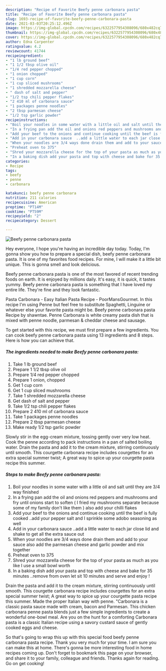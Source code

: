 ```yaml
---
description: "Recipe of Favorite Beefy penne carbonara pasta"
title: "Recipe of Favorite Beefy penne carbonara pasta"
slug: 1693-recipe-of-favorite-beefy-penne-carbonara-pasta
date: 2021-03-03T20:25:12.496Z
image: https://img-global.cpcdn.com/recipes/6322577954308096/680x482cq70/beefy-penne-carbonara-pasta-recipe-main-photo.jpg
thumbnail: https://img-global.cpcdn.com/recipes/6322577954308096/680x482cq70/beefy-penne-carbonara-pasta-recipe-main-photo.jpg
cover: https://img-global.cpcdn.com/recipes/6322577954308096/680x482cq70/beefy-penne-carbonara-pasta-recipe-main-photo.jpg
author: Edna Carpenter
ratingvalue: 4.2
reviewcount: 41744
recipeingredient:
- "1 lb ground beef"
- "1 1/2 tbsp olive oil"
- "1/4 red pepper chopped"
- "1 onion chopped"
- "1 cup corn"
- "1 cup sliced mushrooms"
- "1 shredded mozzarella cheese"
- " dash of salt and pepper"
- "1/2 tsp chili pepper flakes"
- "2 410 ml of carbonara sauce"
- "1 packages penne noodles"
- "2 tbsp parmesan cheese"
- "1/2 tsp garlic powder"
recipeinstructions:
- "Boil your noodles in some water with a little oil and salt until they are 3/4 way finished"
- "In a frying pan add the oil and onions red peppers and mushrooms and fry until onions start to soften ( I fried my mushrooms separate because some of my family don&#39;t like them ) also add your chilli flakes"
- "Add your beef to the onions and continue cooking until the beef is fully cooked ..add your pepper salt and I sprinkle some adobo seasoning as well"
- "Add in your carbonara sauce  ..add a little water to each jar close lid and shake to get all the extra sauce out"
- "When your noodles are 3/4 ways done drain them and add to your sauce also add the parmesan cheese and garlic powder and mix together"
- "Preheat oven to 375"
- "Shred your mozzarella cheese for the top of your pasta as much as you like I use a small bowl worth"
- "In a baking dish add your pasta and top with cheese and bake for 35 minutes ..remove from oven let sit 10 minutes and serve and enjoy !"
categories:
- Recipe
tags:
- beefy
- penne
- carbonara

katakunci: beefy penne carbonara 
nutrition: 211 calories
recipecuisine: American
preptime: "PT14M"
cooktime: "PT59M"
recipeyield: "2"
recipecategory: Dessert

---
```



![Beefy penne carbonara pasta](https://img-global.cpcdn.com/recipes/6322577954308096/680x482cq70/beefy-penne-carbonara-pasta-recipe-main-photo.jpg)

Hey everyone, I hope you're having an incredible day today. Today, I'm gonna show you how to prepare a special dish, beefy penne carbonara pasta. It is one of my favorites food recipes. For mine, I will make it a little bit unique. This is gonna smell and look delicious.

Beefy penne carbonara pasta is one of the most favored of recent trending foods on earth. It is enjoyed by millions daily. It's easy, it is quick, it tastes yummy. Beefy penne carbonara pasta is something that I have loved my entire life. They're fine and they look fantastic.

Pasta Carbonara - Easy Italian Pasta Recipe - PoorMansGourmet. In this recipe I&#39;m using Penne but feel free to substitute Spaghetti, Linguine or whatever else your favorite pasta might be. Beefy penne carbonara pasta Recipe by shawntae. Penne Carbonara is white creamy pasta dish that is mixed with penne noodle, parmesan &amp; cheddar cheese and sausage.


To get started with this recipe, we must first prepare a few ingredients. You can cook beefy penne carbonara pasta using 13 ingredients and 8 steps. Here is how you can achieve that.

<!--inarticleads1-->

##### The ingredients needed to make Beefy penne carbonara pasta:

1. Take 1 lb ground beef
1. Prepare 1 1/2 tbsp olive oil
1. Prepare 1/4 red pepper chopped
1. Prepare 1 onion, chopped
1. Get 1 cup corn
1. Get 1 cup sliced mushrooms
1. Take 1 shredded mozzarella cheese
1. Get  dash of salt and pepper
1. Take 1/2 tsp chili pepper flakes
1. Prepare 2 410 ml of carbonara sauce
1. Take 1 packages penne noodles
1. Prepare 2 tbsp parmesan cheese
1. Make ready 1/2 tsp garlic powder


Slowly stir in the egg-cream mixture, tossing gently over very low heat. Cook the penne according to pack instructions in a pan of salted boiling water. Drain the pasta and add it to the cream mixture, stirring continuously until smooth. This courgette carbonara recipe includes courgettes for an extra special summer twist; A great way to spice up your courgette pasta recipe this summer. 

<!--inarticleads2-->

##### Steps to make Beefy penne carbonara pasta:

1. Boil your noodles in some water with a little oil and salt until they are 3/4 way finished
1. In a frying pan add the oil and onions red peppers and mushrooms and fry until onions start to soften ( I fried my mushrooms separate because some of my family don&#39;t like them ) also add your chilli flakes
1. Add your beef to the onions and continue cooking until the beef is fully cooked ..add your pepper salt and I sprinkle some adobo seasoning as well
1. Add in your carbonara sauce  ..add a little water to each jar close lid and shake to get all the extra sauce out
1. When your noodles are 3/4 ways done drain them and add to your sauce also add the parmesan cheese and garlic powder and mix together
1. Preheat oven to 375
1. Shred your mozzarella cheese for the top of your pasta as much as you like I use a small bowl worth
1. In a baking dish add your pasta and top with cheese and bake for 35 minutes ..remove from oven let sit 10 minutes and serve and enjoy !


Drain the pasta and add it to the cream mixture, stirring continuously until smooth. This courgette carbonara recipe includes courgettes for an extra special summer twist; A great way to spice up your courgette pasta recipe this summer. Made the proper Italian way with penne. &#34;Carbonara is a classic pasta sauce made with cream, bacon and Parmesan. This chicken carbonara penne pasta blends just a few simple ingredients to create a wonderful one-bowl meal. Are you on the hunt for a comforting Carbonara pasta is a classic Italian recipe using a savory custard sauce of gently cooked eggs and cheese. 

So that's going to wrap this up with this special food beefy penne carbonara pasta recipe. Thank you very much for your time. I am sure you can make this at home. There's gonna be more interesting food in home recipes coming up. Don't forget to bookmark this page on your browser, and share it to your family, colleague and friends. Thanks again for reading. Go on get cooking!
